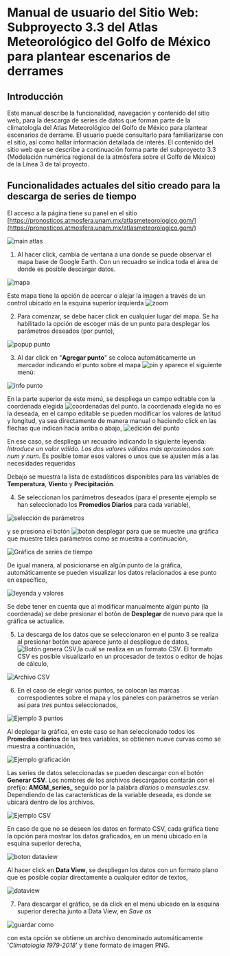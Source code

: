 # Manual de usuario del Sitio Web: Subproyecto 3.3 del Atlas Meteorológico del Golfo de México para plantear escenarios de derrames 

## Introducción
Este manual describe la funcionalidad, navegación y contenido del sitio web, para la descarga de series de datos que forman parte de la climatología del Atlas Meteorológico del Golfo de México para plantear escenarios de derrame. El usuario puede consultarlo para familiarizarse con el sitio, así como hallar información detallada de interés. El contenido del sitio web que se describe a continuación forma parte del subproyecto 3.3 (Modelación numérica regional de la atmósfera sobre el Golfo de México) de la Línea 3 de tal proyecto.

## **Funcionalidades actuales del sitio creado para la descarga de series de tiempo**

El acceso a la página tiene su panel en el sitio [https://pronosticos.atmosfera.unam.mx/atlasmeteorologico.gom/](https://pronosticos.atmosfera.unam.mx/atlasmeteorologico.gom/)

![main atlas](img/main_atlas.png)

1. Al hacer click, cambia de ventana a una donde se puede observar el mapa base de Google Earth. Con un recuadro se indica toda el área de donde es posible descargar datos.

![mapa](img/mapa.png)


Este mapa tiene la opción de acercar o alejar la imagen a través de un control ubicado en la esquina superior izquierda ![zoom](img/mapa_zoom.png)


2. Para comenzar, se debe hacer click en cualquier lugar del mapa. Se ha habilitado la opción de escoger más de un punto para desplegar los parámetros deseados (por punto),

![popup punto](img/popup.png)

3. Al dar click en "**Agregar punto**" se coloca automáticamente un marcador indicando el punto sobre el mapa ![pin](img/pin.png) y aparece el siguiente menú:

![info punto](img/punto.png)
  
  En la parte superior de  este menú, se despliega un campo editable con la coordenada elegida ![coordenadas del punto](img/latlon1.png). la coordenada elegida no es la deseada, en el campo editable se pueden modificar los valores de latitud y longitud, ya sea directamente de manera manual o haciendo click en las flechas que indican hacia arriba o abajo,
  ![edición del punto](img/latlon2.png)

En ese caso, se despliega un recuadro indicando la siguiente leyenda: *Introduce un valor válido. Los dos valores válidos más aproximados son: num y num*. Es posible tomar esos valores o unos que se ajusten más a las necesidades requeridas

  Debajo se muestra la lista de estadísticos disponibles para las variables de **Temperatura**, **Viento** y **Precipitación**.

4. Se seleccionan los parámetros deseados (para el presente ejemplo se han seleccionado los **Promedios Diarios** para cada variable),

![selección de parámetros](img/seleccion.png)

y se presiona el botón ![boton desplegar](img/btn_desplegar.png) para que se muestre una gráfica que muestre tales parámetros como se muestra a continuación,

![Gráfica de series de tiempo](img/plot.png)

De igual manera, al posicionarse en algún punto de la gráfica, automáticamente se pueden visualizar los datos relacionados a ese punto en específico,

![leyenda y valores](img/leyenda.png)

Se debe tener en cuenta que al modificar manualmente algún punto (la coordenada) se debe presionar el botón de **Desplegar** de nuevo para que la gráfica se actualice.

5. La descarga de los datos que se seleccionaron en el punto 3 se realiza al presionar botón que aparece junto al despliegue de datos, ![Botón genera CSV](img/btn_genera.png),la cuál se realiza en un formato CSV. El formato CSV es posible visualizarlo en un procesador de textos o editor de hojas de cálculo,

![Archivo CSV](img/archivoCSV.png)

6. En el caso de elegir varios puntos, se colocan las marcas correspodientes sobre el mapa y los páneles con parámetros se verían así para *tres* puntos seleccionados,

![Ejemplo 3 puntos](img/ejemplo_3p.png)

Al deplegar la gráfica, en este caso se han seleccionado todos los **Promedios diarios** de las tres variables, se obtienen nueve curvas como se muestra a continuación,

![Ejemplo graficación](img/ejemplo_plot.png)

Las series de datos seleccionadas se pueden descargar con el botón **Generar CSV**. Los nombres de los archivos descargados contarán con el prefijo: **AMGM_series_** seguido por la palabra *diarios* o *mensuales*.csv. Dependiendo de las características de la variable deseada, es donde se ubicará dentro de los archivos.

![Ejemplo CSV](img/ejemplo_CSV.png)

En caso de que no se deseen los datos en formato CSV, cada gráfica tiene la opción para mostrar los datos graficados, en un menú ubicado en la esquina superior derecha,

![boton dataview](img/tools_dataview.png)

Al hacer click en **Data View**, se despliegan los datos con un formato plano que es posible copiar directamente a cualquier editor de textos,

![dataview](img/dataview.png)

7. Para descargar el gráfico, se da click en el menú ubicado en la esquina superior derecha junto a Data View, en *Save as* 

![guardar como](img/tools_save.png)

con esta opción se obtiene un archivo denominado automáticamente '*Climatología 1979-2018*' y tiene formato de imagen PNG.




